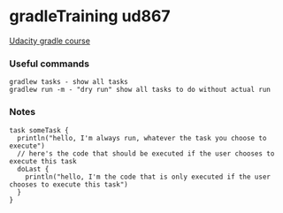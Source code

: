 # gradleTraining ud867

[Udacity gradle course]( https://classroom.udacity.com/courses/ud867)

### Useful commands

```
gradlew tasks - show all tasks
gradlew run -m - "dry run" show all tasks to do without actual run 
```

### Notes

```
task someTask {
  println("hello, I'm always run, whatever the task you choose to execute")
  // here's the code that should be executed if the user chooses to execute this task
  doLast { 
    println("hello, I'm the code that is only executed if the user chooses to execute this task")
  }
}
```

